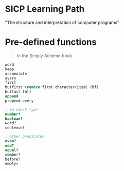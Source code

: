 # SICP Learning Path

"The structure and interpretation of computer programs"

# Pre-defined functions

> in the Simply Scheme book

```scheme
word
keep
accumulate
every
first
butfirst (remove first character/item) (bf)
butlast (bl)
append
prepend-every

; to check type
number?
boolean?
word?
sentence?

; other predicates
even? 
odd?
equal?
member?
before?
empty>
```